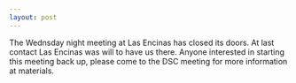 ```yaml
---
layout: post
---
```


The Wednsday night meeting at Las Encinas has closed its doors. At last contact Las Encinas was will to have us there. Anyone interested in starting this meeting back up, please come to the DSC meeting for more information at materials.
